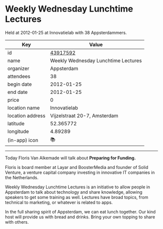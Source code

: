 # Weekly Wednesday Lunchtime Lectures
Held at 2012-01-25 at Innovatielab with 38 Appsterdammers.
        
|Key|Value
|---|---|
|id|[43917592](https://www.meetup.com/appsterdam/events/43917592/)|
|name|Weekly Wednesday Lunchtime Lectures|
|organizer|Appsterdam|
|attendees|38|
|begin date|2012-01-25|
|end date|2012-01-25|
|price|0|
|location name|Innovatielab|
|location address|Vijzelstraat 20-7, Amsterdam|
|latitude|52.365772|
|longitude|4.89289|
|(in-app) icon|📚|

---

Today Floris Van Alkemade will talk about **Preparing for Funding.**

Floris is board member at Layar and BoosterMedia and founder of Solid Venture, a venture capital company investing in innovative IT companies in the Netherlands.

Weekly Wednesday Lunchtime Lectures is an initiative to allow people in Appsterdam to talk about technology and share knowledge, allowing speakers to get some training as well. Lectures have broad topics, from technical to marketing, or whatever is related to apps.

In the full sharing spirit of Appsterdam, we can eat lunch together. Our kind host will provide us with bread and drinks. Bring your own topping to share with others.


